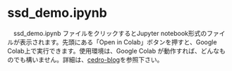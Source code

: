 # ssd_demo.ipynb
　ssd_demo.ipynb ファイルをクリックするとJupyter notebook形式のファイルが表示されます。先頭にある「Open in Colab」ボタンを押すと、Google Colab上で実行できます。使用環境は、Google Colab が動作すれば、どんなものでも構いません。詳細は、[cedro-blog](http://cedro3.com/ai/pytorch-ssd-bccd/)を参照下さい。
